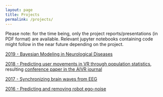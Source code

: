 ```yaml
---
layout: page
title: Projects
permalink: /projects/
---
```


Please note: for the time being, only the project reports/presentations (in PDF format) are available. Relevant jupyter notebooks containing code might follow in the near future depending on the project.

[2019 - Bayesian Modeling in Neurological Diseases](/assets/bayesian_ad.pdf)

[2018 - Predicting user movements in VR through population statistics](/assets/vr_prediction.pdf), resulting [conference paper in the AIVR journal](http://iphome.hhi.de/samek/pdf/VieAIVR19.pdf)

[2017 - Synchronizing brain waves from EEG](/assets/eeg_synchronization.pdf)

[2016 - Predicting and removing robot ego-noise](/assets/ego_noise.pdf)
